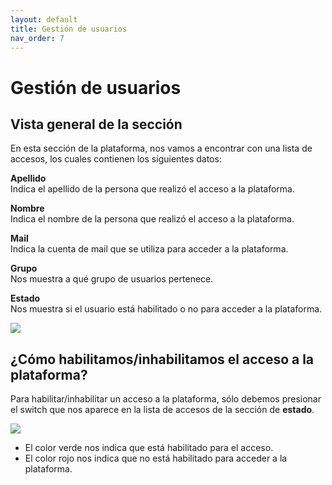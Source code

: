 ```yaml
---
layout: default
title: Gestión de usuarios
nav_order: 7
---
```


# Gestión de usuarios

## Vista general de la sección
En esta sección de la plataforma, nos vamos a encontrar con una lista de accesos, los cuales contienen los siguientes datos:  

**Apellido**  
Indica el apellido de la persona que realizó el acceso a la plataforma.  

**Nombre**  
Indica el nombre de la persona que realizó el acceso a la plataforma.  

**Mail**  
Indica la cuenta de mail que se utiliza para acceder a la plataforma.  

**Grupo**  
Nos muestra a qué grupo de usuarios pertenece.  

**Estado**  
Nos muestra si el usuario está habilitado o no para acceder a la plataforma.  

![](../../assets/images/usuarios/gestion.png)

## ¿Cómo habilitamos/inhabilitamos el acceso a la plataforma?  
Para habilitar/inhabilitar un acceso a la plataforma, sólo debemos presionar el switch que nos aparece en la lista de accesos de la sección de **estado**.

![](../../assets/images/usuarios/estado.png)  

* El color verde nos indica que está habilitado para el acceso.
* El color rojo nos indica que no está habilitado para acceder a la plataforma.




